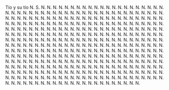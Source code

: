 Tío y su tío N. S. N. N. N. N. N. N. N. N. N. N. N. N. N. N. N. N. N. N. N. N. N. N. N. N. N. N. N. N. N. N. N. N. N. N. N. N. N. N. N. N. N. N. N. N. N. N. N. N. N. N. N. N. N. N. N. N. N. N. N. N. N. N. N. N. N. N. N. N. N. N. N. N. N. N. N. N. N. N. N. N. N. N. N. N. N. N. N. N. N. N. N. N. N. N. N. N. N. N. N. N. N. N. N. N. N. N. N. N. N. N. N. N. N. N. N. N. N. N. N. N. N. N. N. N. N. N. N. N. N. N. N. N. N. N. N. N. N. N. N. N. N. N. N. N. N. N. N. N. N. N. N. N. N. N. N. N. N. N. N. N. N. N. N. N. N. N. N. N. N. N. N. N. N. N. N. N. N. N. N. N. N. N. N. N. N. N. N. N. N. N. N. N. N. N. N. N. N. N. N. N. N. N. N. N. N. N. N. N. N. N. N. N. N. N. N. N. N. N. N. N. N. N. N. N. N. N. N. N. N. N. N. N. N. N. N. N. N. N. N. N. N. N. N. N. N. N. N. N. N. N. N. N. N. N. N. N. N. N. N. N. N. N. N. N. N. N. N. N. N. N. N. N. N. N. N. N. N. N. N. N. N. N. N. N. N. N. N. N. N. N. N. N. N. N. N. N. N. N. N. N. N. N. N. N. N. N. N. N. N. N. N. N. N. N. N. N. N. N. N. N. N. N. N. N. N. N. N. N. N. N. N. N. N. N. N. N. N. N. N. N. N. N. N. N. N. N. N. N. N. N. N. N. N. N. N. N. N. N. N. N. N. N. N. N. N. N. N. N. N. N. N. N. N. N. N. N. N. N. N. N. N. N. N. N. N. N. N. N. N. N. N. N. N. N. N.